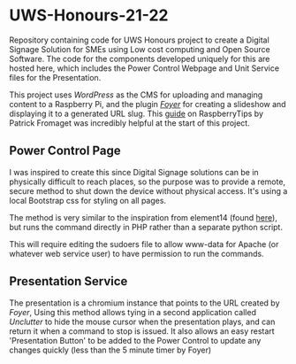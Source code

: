 # UWS-Honours-21-22
Repository containing code for UWS Honours project to create a Digital Signage Solution for SMEs using Low cost computing and Open Source Software.
The code for the components developed uniquely for this are hosted here, which includes the Power Control Webpage and Unit Service files for the Presentation.

This project uses _WordPress_ as the CMS for uploading and managing content to a Raspberry Pi, and the plugin [_Foyer_](https://github.com/mennolui/wp-foyer) for creating a slideshow and displaying it to a generated URL slug. This [guide](https://raspberrytips.com/wordpress-on-raspberry-pi/) on RaspberryTips by Patrick Fromaget was incredibly helpful at the start of this project.

## Power Control Page
I was inspired to  create this since Digital Signage solutions can be in physically difficult to reach places, so the purpose was to provide a remote, secure method to shut down the device without physical access. It's using a local Bootstrap css for styling on all pages.

The method is very similar to the inspiration from element14 (found [here](https://community.element14.com/products/raspberry-pi/raspberrypi_projects/b/blog/posts/pi-webpage-reboot)), but runs the command directly in PHP rather than a separate python script.

This will require editing the sudoers file to allow www-data for Apache (or whatever web service user) to have permission to run the commands.


## Presentation Service
The presentation is a chromium instance that points to the URL created by _Foyer_, Using this method allows tying in a second application called _Unclutter_ to hide the mouse cursor when the presentation plays, and can return it when a command to stop is issued.
It also allows an easy restart 'Presentation Button' to be added to the Power Control to update any changes quickly (less than the 5 minute timer by Foyer)
